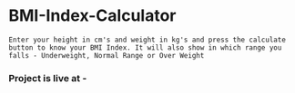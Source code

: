 # BMI-Index-Calculator

``` Enter your height in cm's and weight in kg's and press the calculate button to know your BMI Index. It will also show in which range you falls - Underweight, Normal Range or Over Weight ```

### Project is live at - 

